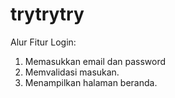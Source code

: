 # trytrytry

Alur Fitur Login:
1. Memasukkan email dan password
2. Memvalidasi masukan.
3. Menampilkan halaman beranda.
